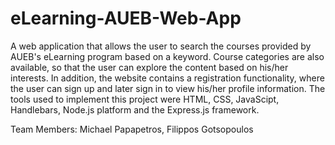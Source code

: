 # eLearning-AUEB-Web-App
A web application that allows the user to search the courses provided by AUEB's eLearning program based on a keyword. Course categories are also available, so that the user can explore the content based on his/her interests. In addition, the website contains a registration functionality, where the user can sign up and later sign in to view his/her profile information.
The tools used to implement this project were HTML, CSS, JavaScipt, Handlebars, Node.js platform and the Express.js framework.

Team Members: Michael Papapetros, Filippos Gotsopoulos
